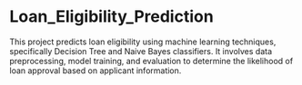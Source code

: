 # Loan_Eligibility_Prediction
This project predicts loan eligibility using machine learning techniques, specifically Decision Tree and Naive Bayes classifiers. It involves data preprocessing, model training, and evaluation to determine the likelihood of loan approval based on applicant information.
